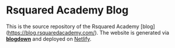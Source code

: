 # Rsquared Academy Blog

This is the source repository of the Rsquared Academy [blog] (https://blog.rsquaredacademy.com/). The website is generated via [**blogdown**](https://github.com/rstudio/blogdown) and deployed on [Netlify](https://www.netlify.com).
